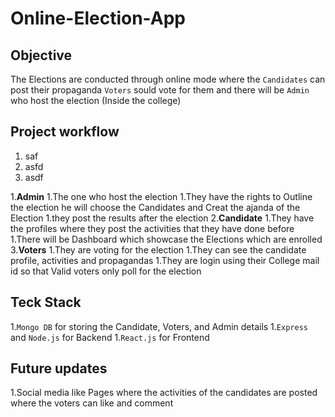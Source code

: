 # Online-Election-App

## Objective 
  The Elections are conducted through online mode where the `Candidates` can post their propaganda 
  `Voters` sould vote for them and there will be `Admin` who host the election (Inside the college)

## Project workflow

1. saf
  1. asfd
  1. asdf



1.**Admin**
    1.The one who host the election 
    1.They have the rights to Outline the election he will choose the Candidates and Creat the ajanda of the Election
    1.they post the results after the election
2.**Candidate**
    1.They have the profiles where they post the activities that they have done before
    1.There will be Dashboard which showcase the Elections which are enrolled 
3.**Voters**
    1.They are voting for the election
    1.They can see the candidate profile, activities and propagandas
  1.They are login using their College mail id so that Valid voters only poll for the election

## Teck Stack
  1.`Mongo DB` for storing the Candidate, Voters, and Admin details
  1.`Express` and `Node.js` for Backend
  1.`React.js` for Frontend

## Future updates
  1.Social media like Pages where the activities of the candidates are posted where the voters can like and comment  
